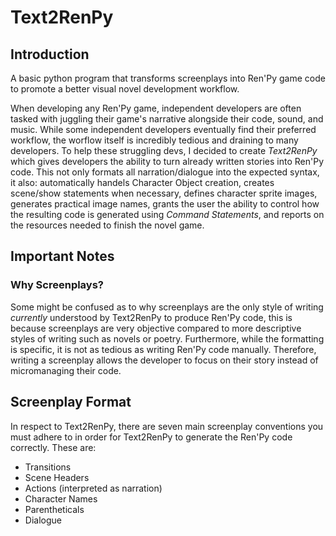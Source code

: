 # Text2RenPy
## Introduction
A basic python program that transforms screenplays into Ren'Py game code to promote a better visual novel development workflow.

When developing any Ren'Py game, independent developers are often tasked with juggling their game's narrative alongside their code, sound, and music. While some independent developers eventually find their preferred workflow, the worflow itself is incredibly tedious and draining to many developers. To help these struggling devs, I decided to create _Text2RenPy_ which gives developers the ability to turn already written stories into Ren'Py code. This not only formats all narration/dialogue into the expected syntax, it also: automatically handels Character Object creation, creates scene/show statements when necessary, defines character sprite images, generates practical image names, grants the user the ability to control how the resulting code is generated using *Command Statements*, and reports on the resources needed to finish the novel game.

## Important Notes
### Why Screenplays?
Some might be confused as to why screenplays are the only style of writing _currently_ understood by Text2RenPy to produce Ren'Py code, this is because screenplays are very objective compared to more descriptive styles of writing such as novels or poetry. Furthermore, while the formatting is specific, it is not as tedious as writing Ren'Py code manually. Therefore, writing a screenplay allows the developer to focus on their story instead of micromanaging their code.

## Screenplay Format
In respect to Text2RenPy, there are seven main screenplay conventions you must adhere to in order for Text2RenPy to generate the Ren'Py code correctly.
These are:
* Transitions
* Scene Headers
* Actions (interpreted as narration)
* Character Names
* Parentheticals
* Dialogue